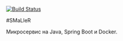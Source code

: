[![Build Status](https://travis-ci.org/BuTeK/smlr-java.svg?branch=develop)](https://travis-ci.org/BuTeK/smlr-java)

#SMaLleR

Микросервис на Java, Spring Boot и Docker.
